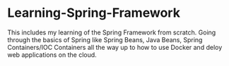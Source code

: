 # Learning-Spring-Framework
This includes my learning of the Spring Framework from scratch. Going through the basics of Spring like Spring Beans, Java Beans, Spring Containers/IOC Containers all the way up to how to use Docker and deloy web applications on the cloud.
